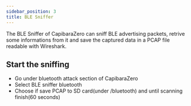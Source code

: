 ```yaml
---
sidebar_position: 3 
title: BLE Sniffer
---
```


The BLE Sniffer of CapibaraZero can sniff BLE advertising packets, retrive some informations from it and save the captured data in a PCAP file readable with Wireshark.

## Start the sniffing

- Go under bluetooth attack section of CapibaraZero
- Select BLE sniffer bluetooth
- Choose if save PCAP to SD card(under /bluetooth) and until scanning finish(60 seconds)
